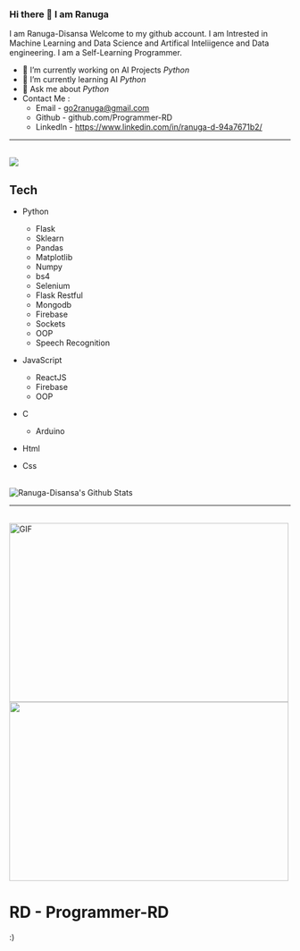 ### Hi there 👋 I am Ranuga
I am Ranuga-Disansa Welcome to my github account.
I am Intrested in Machine Learning and Data Science and Artifical Inteliigence and Data engineering.
I am a Self-Learning Programmer.
- 🔭 I’m currently working on AI Projects *Python*
- 🌱 I’m currently learning AI *Python*
- 💬 Ask me about *Python*
- Contact Me :
  - Email - go2ranuga@gmail.com 
  - Github - github.com/Programmer-RD
  - LinkedIn -  https://www.linkedin.com/in/ranuga-d-94a7671b2/
--------------------------------------------------------------------------------------------------------------------------------------------------------------------
<br>

<img align="center" src="https://github-readme-stats.vercel.app/api/top-langs/?username=Programmer-RD" />

<br>

## Tech

- Python
  - Flask
  - Sklearn
  - Pandas
  - Matplotlib
  - Numpy
  - bs4
  - Selenium
  - Flask Restful
  - Mongodb
  - Firebase
  - Sockets
  - OOP
  - Speech Recognition

- JavaScript
  - ReactJS
  - Firebase
  - OOP
  
- C
  - Arduino

- Html

- Css

<br>

<img align="center" src="https://github-readme-stats.vercel.app/api?username=Programmer-RD&show_icons=true&hide_border=true" alt="Ranuga-Disansa's Github Stats">

<br>

--------------------------------------------------------------------------------------------------------------------------------------------------------------------

<br>
<img align="center" alt="GIF" src="https://github.com/abhisheknaiidu/abhisheknaiidu/blob/master/code.gif?raw=true" width="500" height="320" />
<img align="center" src="https://media.tenor.com/images/4706603d96f302497a3174eb49a766e7/tenor.gif" width="500" height="320">
<br>

# RD - Programmer-RD

:)
